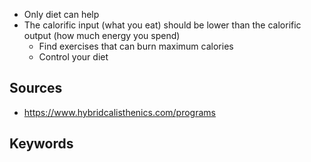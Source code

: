- Only diet can help
- The calorific input (what you eat) should be lower than the calorific output (how much energy you spend)
	- Find exercises that can burn maximum calories
	- Control your diet

## Sources
- https://www.hybridcalisthenics.com/programs
## Keywords
